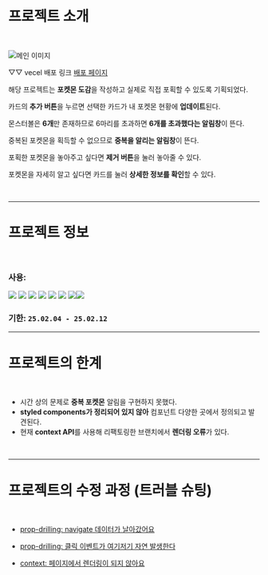 # 프로젝트 소개
<br/>

  ![메인 이미지](https://i.imgur.com/E1qlFOr.jpeg)

  ▽▽ vecel 배포 링크 
  [배포 페이지](https://my-pokemon-3kz8r2b7c-park-nahyuns-projects.vercel.app)

  해당 프로젝트는 **포켓몬 도감**을 작성하고 실제로 직접 포획할 수 있도록 기획되었다.


  카드의 **추가 버튼**을 누르면 선택한 카드가 내 포켓몬 현황에 **업데이트**된다. 


  몬스터볼은 **6개**만 존재하므로 6마리를 초과하면 **6개를 초과했다는 알림창**이 뜬다. 

  중복된 포켓몬을 획득할 수 없으므로 **중복을 알리는 알림창**이 뜬다.


  포획한 포켓몬을 놓아주고 싶다면 **제거 버튼**을 눌러 놓아줄 수 있다.
  
  
  포켓몬을 자세히 알고 싶다면 카드를 눌러 **상세한 정보를 확인**할 수 있다.

  <br/>

  --- 

  # 프로젝트 정보
  <br/>

  ### 사용: 
  <img src="https://img.shields.io/badge/html5-E34F26?style=for-the-badge&logo=html5&logoColor=white"> <img src="https://img.shields.io/badge/css-1572B6?style=for-the-badge&logo=css3&logoColor=white"> <img src="https://img.shields.io/badge/react-61DAFB?style=for-the-badge&logo=react&logoColor=black"> <img src="https://img.shields.io/badge/React_Router-CA4245?style=for-the-badge&logo=react-router&logoColor=white"> <img src="https://img.shields.io/badge/styled--components-DB7093?style=for-the-badge&logo=styled-components&logoColor=white"> <img src="https://img.shields.io/badge/json%20web%20tokens-323330?style=for-the-badge&logo=json-web-tokens&logoColor=pink"> <img src="https://img.shields.io/badge/github-181717?style=for-the-badge&logo=github&logoColor=white"><img src="https://img.shields.io/badge/Vercel-000000?style=for-the-badge&logo=vercel&logoColor=white">

### 기한: `25.02.04 - 25.02.12`

---

# 프로젝트의 한계 

<br/>

- 시간 상의 문제로 **중복 포켓몬** 알림을 구현하지 못했다.
- **styled components가 정리되어 있지 않아** 컴포넌트 다양한 곳에서 정의되고 발견된다.
- 현재 **context API**를 사용해 리팩토링한 브랜치에서 **렌더링 오류**가 있다.

<br/>

--- 

# 프로젝트의 수정 과정 (트러블 슈팅)

<br/>

+  [prop-drilling: navigate 데이터가 날아갔어요](https://velog.io/@pna9904/prop-drilling-1-querystring-라우터-설정-후-데이터는-어떻게-받아와야-할까)

+  [prop-drilling: 클릭 이벤트가 여기저기 자연 발생한다](https://velog.io/@pna9904/prop-drilling-2-onClick의-버블링을-방지하자)

+ [context: 페이지에서 렌더링이 되지 않아요](https://velog.io/@pna9904/context-1-데이터는-들어오는데-리렌더링이-되지-않는-이유)  


